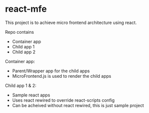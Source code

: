 # react-mfe
This project is to achieve micro frontend architecture using react.

Repo contains 
- Container app
- Child app 1
- Child app 2

Container app:
- Parent/Wrapper app for the child apps
- MicroFrontend.js is used to render the child apps

Child app 1 & 2:
- Sample react apps
- Uses react rewired to override react-scripts config
- Can be acheived without react rewired, this is just sample project

